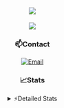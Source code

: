 <div align="center">

<h1 align="center">
  <a href="https://git.io/typing-svg">
    <img src="https://readme-typing-svg.herokuapp.com/?lines=Hello,+There!+👋;This+is+chicho.;CEO+on+Hely+Development....;&center=true&size=25">
  </a>
</h1>
  
<p align="center">
  <img src="https://lanyard.cnrad.dev/api/852683595378196480" />
</p>
  
### 📫Contact
  [![Email](https://img.shields.io/badge/Email-gastondalla@gmail.com-04619f?style=for-the-badge&logo=gmail&logoColor=white)](mailto:gastondalla@gmail.com)
</br>  

### 📈Stats
<details>
    <summary> ⚡Detailed Stats</summary>
    <br/>

<!--START_SECTION:waka-->
![Code Time](http://img.shields.io/badge/Code%20Time-96%20hrs%2049%20mins-blue)

![Profile Views](http://img.shields.io/badge/Profile%20Views-5-blue)

**🐱 My GitHub Data** 

> 📦 37.2 kB Used in GitHub's Storage 
 > 
> 🏆 6 Contributions in the Year 2023
 > 
> 🚫 Not Opted to Hire
 > 
> 📜 8 Public Repositories 
 > 
> 🔑 6 Private Repositories 
 > 
**I'm a Night 🦉** 

```text
🌞 Morning                14 commits          █░░░░░░░░░░░░░░░░░░░░░░░░   04.53 % 
🌆 Daytime                44 commits          ████░░░░░░░░░░░░░░░░░░░░░   14.24 % 
🌃 Evening                149 commits         ████████████░░░░░░░░░░░░░   48.22 % 
🌙 Night                  102 commits         ████████░░░░░░░░░░░░░░░░░   33.01 % 
```
📅 **I'm Most Productive on Tuesday** 

```text
Monday                   21 commits          ██░░░░░░░░░░░░░░░░░░░░░░░   06.80 % 
Tuesday                  66 commits          █████░░░░░░░░░░░░░░░░░░░░   21.36 % 
Wednesday                58 commits          █████░░░░░░░░░░░░░░░░░░░░   18.77 % 
Thursday                 29 commits          ██░░░░░░░░░░░░░░░░░░░░░░░   09.39 % 
Friday                   42 commits          ███░░░░░░░░░░░░░░░░░░░░░░   13.59 % 
Saturday                 44 commits          ████░░░░░░░░░░░░░░░░░░░░░   14.24 % 
Sunday                   49 commits          ████░░░░░░░░░░░░░░░░░░░░░   15.86 % 
```


📊 **This Week I Spent My Time On** 

```text
🕑︎ Time Zone: America/Argentina/Buenos_Aires

💬 Programming Languages: 
C#                       2 hrs 17 mins       █████████░░░░░░░░░░░░░░░░   35.06 % 
Python                   1 hr 32 mins        ██████░░░░░░░░░░░░░░░░░░░   23.57 % 
Other                    1 hr 1 min          ████░░░░░░░░░░░░░░░░░░░░░   15.80 % 
HTML                     37 mins             ██░░░░░░░░░░░░░░░░░░░░░░░   09.65 % 
Bash                     32 mins             ██░░░░░░░░░░░░░░░░░░░░░░░   08.38 % 

🔥 Editors: 
VS Code                  3 hrs 31 mins       ██████████████░░░░░░░░░░░   54.05 % 
Visual Studio            2 hrs 59 mins       ███████████░░░░░░░░░░░░░░   45.95 % 

🐱‍💻 Projects: 
Unknown Project          2 hrs 55 mins       ███████████░░░░░░░░░░░░░░   44.89 % 
Valkyrie                 2 hrs 30 mins       ██████████░░░░░░░░░░░░░░░   38.45 % 
Chicho SS Helper         29 mins             ██░░░░░░░░░░░░░░░░░░░░░░░   07.50 % 
CoderHouse               21 mins             █░░░░░░░░░░░░░░░░░░░░░░░░   05.44 % 
ocean-backend            14 mins             █░░░░░░░░░░░░░░░░░░░░░░░░   03.72 % 

💻 Operating System: 
Windows                  6 hrs 30 mins       █████████████████████████   100.00 % 
```

**I Mostly Code in JavaScript** 

```text
JavaScript               8 repos             ████████░░░░░░░░░░░░░░░░░   33.33 % 
CSS                      3 repos             ███░░░░░░░░░░░░░░░░░░░░░░   12.50 % 
Python                   2 repos             ██░░░░░░░░░░░░░░░░░░░░░░░   08.33 % 
C#                       1 repo              █░░░░░░░░░░░░░░░░░░░░░░░░   04.17 % 
Batchfile                1 repo              █░░░░░░░░░░░░░░░░░░░░░░░░   04.17 % 
```




 Last Updated on 18/05/2023 02:29:41 UTC
<!--END_SECTION:waka-->
</details>
